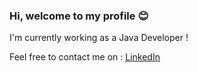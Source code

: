 ### Hi, welcome to my profile 😊

I'm currently working as a Java Developer !

Feel free to contact me on :
[LinkedIn](https://www.linkedin.com/in/jonathan-maison-aa9503115/)


<!--
**Krosmez/Krosmez** is a ✨ _special_ ✨ repository because its `README.md` (this file) appears on your GitHub profile.

Here are some ideas to get you started:

- 🔭 I’m currently working on ...
- 🌱 I’m currently learning ...
- 👯 I’m looking to collaborate on ...
- 🤔 I’m looking for help with ...
- 💬 Ask me about ...
- 📫 How to reach me: ...
- 😄 Pronouns: ...
- ⚡ Fun fact: ...
-->
